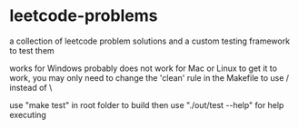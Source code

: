 # leetcode-problems
  a collection of leetcode problem solutions and a custom testing framework to test them

  works for Windows
  probably does not work for Mac or Linux
    to get it to work, you may only need to change the 'clean' rule in the Makefile to use / instead of \

  use "make test" in root folder to build
  then use "./out/test --help" for help executing